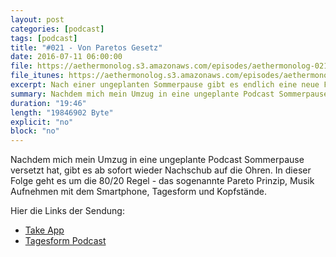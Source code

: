 ```yaml
---
layout: post
categories: [podcast]
tags: [podcast]
title: "#021 - Von Paretos Gesetz"
date: 2016-07-11 06:00:00
file: https://aethermonolog.s3.amazonaws.com/episodes/aethermonolog-021.mp3
file_itunes: https://aethermonolog.s3.amazonaws.com/episodes/aethermonolog-021.m4a
excerpt: Nach einer ungeplanten Sommerpause gibt es endlich eine neue Folge. Es geht um die 80/20 Regel, Gitarren, Tagesform und Kopfstände.
summary: Nachdem mich mein Umzug in eine ungeplante Podcast Sommerpause versetzt hat, gibt es ab sofort wieder Nachschub auf die Ohren. In dieser Folge geht es um die 80/20 Regel - das sogenannte Pareto Prinzip, Musik Aufnehmen mit dem Smartphone, Tagesform und Kopfstände. Mehr Infos und verschiedene Dinge findest du auf <a href="http://aethermonolog.de">aethermonolog.de</a>
duration: "19:46"
length: "19846902 Byte"
explicit: "no"
block: "no"
---
```


Nachdem mich mein Umzug in eine ungeplante Podcast Sommerpause versetzt hat, gibt es ab sofort wieder Nachschub auf die Ohren. In dieser Folge geht es um die 80/20 Regel - das sogenannte Pareto Prinzip, Musik Aufnehmen mit dem Smartphone, Tagesform und Kopfstände.

Hier die Links der Sendung:

* [Take App](https://itunes.apple.com/de/app/take-creative-vocal-recorder/id887834536?mt=8)
* [Tagesform Podcast](http://diem-musik.de/tag/tagesform/)
